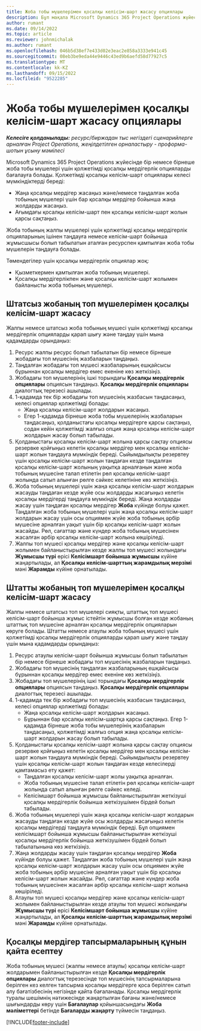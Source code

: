 ```yaml
---
title: Жоба тобы мүшелерімен қосалқы келісім-шарт жасасу опциялары
description: Бұл мақала Microsoft Dynamics 365 Project Operations жүйесіндегі жоба тобы мүшелеріне арналған қосалқы мердігерлік опцияларды түсіндіреді.
author: rumant
ms.date: 09/14/2022
ms.topic: article
ms.reviewer: johnmichalak
ms.author: rumant
ms.openlocfilehash: 046b5d38ef7e433d02e3eac2e858a3333e941c45
ms.sourcegitcommit: 08eb3be9eda44e9446c43ed9b6aefd58d77927c5
ms.translationtype: MT
ms.contentlocale: kk-KZ
ms.lasthandoff: 09/15/2022
ms.locfileid: "9522285"
---
```

# <a name="subcontracting-options-for-project-team-members"></a>Жоба тобы мүшелерімен қосалқы келісім-шарт жасасу опциялары

_**Келесіге қолданылады:** ресурс/биржадан тыс негіздегі сценарийлерге арналған Project Operations, жеңілдетілген орналастыру - проформа-шотын ұсыну мәмілесі_

Microsoft Dynamics 365 Project Operations жүйесінде бір немесе бірнеше жоба тобы мүшелері үшін қолжетімді қосалқы мердігерлік опцияларды бағалауға болады. Қолжетімді қосалқы келісім-шарт опциялары келесі мүмкіндіктерді береді:

- Жаңа қосалқы мердігер жасаңыз және/немесе таңдалған жоба тобының мүшелері үшін бар қосалқы мердігер бойынша жаңа жолдарды жасаңыз. 
- Ағымдағы қосалқы келісім-шарт пен қосалқы келісім-шарт жолын қарсы сақтаңыз. 

Жоба тобының жалпы мүшелері үшін қолжетімді қосалқы мердігерлік опцияларының ішінен таңдауға немесе келісім-шарт бойынша жұмысшысы болып табылатын аталған ресурспен қамтылған жоба тобы мүшелерін таңдауға болады. 

Төмендегілер үшін қосалқы мердігерлік опциялар жоқ:

- Қызметкермен қамтылған жоба тобының мүшелері. 
- Қосалқы мердігерлікпен және қосалқы келісім-шарт жолымен байланысты жоба тобының мүшелері. 

## <a name="subcontracting-an-unstaffed-project-team-member"></a>Штатсыз жобаның топ мүшелерімен қосалқы келісім-шарт жасасу

Жалпы немесе штатсыз жоба тобының мүшесі үшін қолжетімді қосалқы мердігерлік опцияларды қарап шығу және таңдау үшін мына қадамдарды орындаңыз:

1. Ресурс жалпы ресурс болып табылатын бір немесе бірнеше жобадағы топ мүшесінің жазбаларын таңдаңыз.
2. Таңдалған жобадағы топ мүшесі жазбаларының ешқайсысы бұрыннан қосалқы мердігер емес екеніне көз жеткізіңіз. 
3. Жобадағы топ мүшелерінің ішкі торындағы **Қосалқы мердігерлік опциялары** опциясын таңдаңыз. **Қосалқы мердігерлік опциялары** диалогтық терезесі ашылады. 
4. 1-қадамда тек бір жобадағы топ мүшесінің жазбасын таңдасаңыз, келесі опциялар қолжетімді болады:
    - Жаңа қосалқы келісім-шарт жолдарын жасаңыз. 
    - Егер 1-қадамда бірнеше жоба тобы мүшелерінің жазбаларын таңдасаңыз, қолданыстағы қосалқы мердігерге қарсы сақтаңыз, содан кейін қолжетімді жалғыз опция жаңа қосалқы келісім-шарт жолдарын жасау болып табылады.
5. Қолданыстағы қосалқы келісім-шарт жолына қарсы сақтау опциясы резервке қойғыңыз келетін қосалқы мердігер мен қосалқы келісім-шарт жолын таңдауға мүмкіндік береді. Сыйымдылықты резервтеу үшін қосалқы келісім-шарт жолын таңдаған кезде таңдалған қосалқы келісім-шарт жолының уақытқа арналғанын және жоба тобының мүшесіне талап етілетін рөл қосалқы келісім-шарт жолында сатып алынған рөлге сәйкес келетініне көз жеткізіңіз.
6. Жоба тобының мүшелері үшін жаңа қосалқы келісім-шарт жолдарын жасауды таңдаған кезде жүйе осы жолдарды жасағыңыз келетін қосалқы мердігерді таңдауға мүмкіндік береді. Жаңа жолдарды жасау үшін таңдаған қосалқы мердігер **Жоба** күйінде болуы қажет. Таңдалған жоба тобының мүшелері үшін жаңа қосалқы келісім-шарт жолдарын жасау үшін осы опциямен жүйе жоба тобының әрбір мүшесіне арналған уақыт үшін бір қосалқы келісім-шарт жолын жасайды. Рөл, сағаттар және күндер жоба тобының мүшесінен жасалған әрбір қосалқы келісім-шарт жолына көшіріледі. 
7. Жалпы топ мүшесі қосалқы мердігер және қосалқы келісім-шарт жолымен байланыстырылған кезде жалпы топ мүшесі жолындағы  **Жұмысшы түрі** өрісі **Келісімшарт бойынша жұмысшы** күйіне жаңартылады, ал **Қосалқы келісім-шарттың жарамдылық мерзімі** мәні **Жарамды** күйіне орнатылады.

## <a name="subcontracting-a-staffed-project-team-member"></a>Штатты жобаның топ мүшелерімен қосалқы келісім-шарт жасасу

Жалпы немесе штатсыз топ мүшелері сияқты, штаттық топ мүшесі келісім-шарт бойынша жұмыс істейтін жұмысшы болған кезде жобаның штаттық топ мүшесіне арналған қосалқы мердігерлік опцияларын көруге болады. Штатты немесе атаулы жоба тобының мүшесі үшін қолжетімді қосалқы мердігерлік опцияларды қарап шығу және таңдау үшін мына қадамдарды орындаңыз:

1. Ресурс атаулы келісім-шарт бойынша жұмысшы болып табылатын бір немесе бірнеше жобадағы топ мүшесінің жазбаларын таңдаңыз.
2. Жобадағы топ мүшесінің таңдалған жазбаларының ешқайсысы бұрыннан қосалқы мердігер емес екеніне көз жеткізіңіз. 
3. Жобадағы топ мүшелерінің ішкі торындағы **Қосалқы мердігерлік опциялары** опциясын таңдаңыз. **Қосалқы мердігерлік опциялары** диалогтық терезесі ашылады. 
4. 1-қадамда тек бір жобадағы топ мүшесінің жазбасын таңдасаңыз, келесі опциялар қолжетімді болады:
      - Жаңа қосалқы келісім-шарт жолдарын жасаңыз.
      - Бұрыннан бар қосалқы келісім-шартқа қарсы сақтаңыз.
  Егер 1-қадамда бірнеше жоба тобы мүшелерінің жазбаларын таңдасаңыз, қолжетімді жалғыз опция жаңа қосалқы келісім-шарт жолдарын жасау болып табылады.
5. Қолданыстағы қосалқы келісім-шарт жолына қарсы сақтау опциясы резервке қойғыңыз келетін қосалқы мердігер мен қосалқы келісім-шарт жолын таңдауға мүмкіндік береді. Сыйымдылықты резервтеу үшін қосалқы келісім-шарт жолын таңдаған кезде келесілерді қамтамасыз ету қажет:
      - Таңдалған қосалқы келісім-шарт жолы уақытқа арналған. 
      - Жоба тобының мүшесіне талап етілетін рөл қосалқы келісім-шарт жолында сатып алынған рөлге сәйкес келеді. 
      - Келісімшарт бойынша жұмысшы байланыстырылған жеткізуші қосалқы мердігерлік бойынша жеткізушімен бірдей болып табылады.
6. Жоба тобының мүшелері үшін жаңа қосалқы келісім-шарт жолдарын жасауды таңдаған кезде жүйе осы жолдарды жасағыңыз келетін қосалқы мердігерді таңдауға мүмкіндік береді. Бұл опциямен келісімшарт бойынша жұмысшы байланыстырылған жеткізуші қосалқы мердігерлік бойынша жеткізушімен бірдей болып табылатынына көз жеткізіңіз. 
7. Жаңа жолдарды жасау үшін таңдаған қосалқы мердігер **Жоба** күйінде болуы қажет. Таңдалған жоба тобының мүшелері үшін жаңа қосалқы келісім-шарт жолдарын жасау үшін осы опциямен жүйе жоба тобының әрбір мүшесіне арналған уақыт үшін бір қосалқы келісім-шарт жолын жасайды. Рөл, сағаттар және күндер жоба тобының мүшесінен жасалған әрбір қосалқы келісім-шарт жолына көшіріледі.  
8. Атаулы топ мүшесі қосалқы мердігер және қосалқы келісім-шарт жолымен байланыстырылған кезде атаулы топ мүшесі жолындағы **Жұмысшы түрі** өрісі **Келісімшарт бойынша жұмысшы** күйіне жаңартылады, ал **Қосалқы келісім-шарттың жарамдылық мерзімі** мәні **Жарамды** күйіне орнатылады.

## <a name="re-costing-subcontractor-assignments"></a>Қосалқы мердігер тапсырмаларының құнын қайта есептеу

Жоба тобының мүшесі (жалпы немесе атаулы) қосалқы келісім-шарт жолдарымен байланыстырылған кезде **Қосалқы мердігерлік опциялары** диалогтық терезесінде топ мүшесінің тапсырмаларына берілген кез келген тапсырма қосалқы мердігерге қоса берілген сатып алу бағатізбесінің негізінде қайта бағаланады. Қосалқы мердігерлік туралы шешімнің нәтижесінде жаңартылған бағаны және/немесе шығындарды көру үшін **Бағалаулар** қойыншасындағы **Жоба мәліметтері** бетінде **Бағаларды жаңарту** түймесін таңдаңыз.

[!INCLUDE[footer-include](../../includes/footer-banner.md)]
